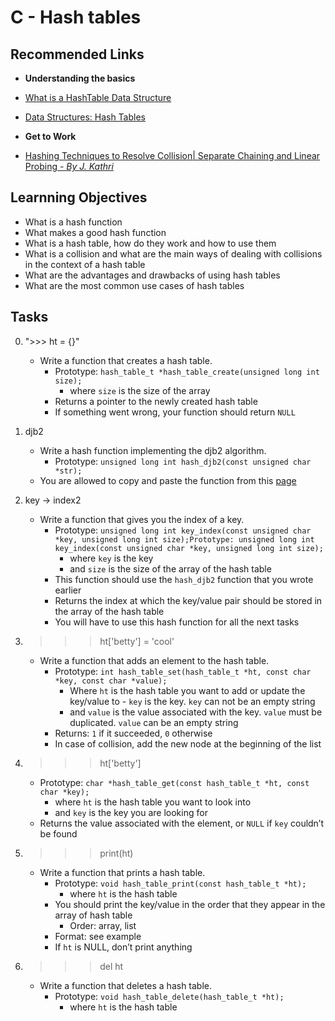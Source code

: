 #  C - Hash tables

## Recommended Links

- __Understanding the basics__

- [What is a HashTable Data Structure](https://www.youtube.com/watch?v=MfhjkfocRR0)

- [Data Structures: Hash Tables](https://www.youtube.com/watch?v=shs0KM3wKv8https://www.youtube.com/watch?v=shs0KM3wKv8)

- __Get to Work__
- [Hashing Techniques to Resolve Collision| Separate Chaining and Linear Probing - *By J. Kathri*](https://www.youtube.com/watch?v=zeMa9sg-VJM&list=PLdo5W4Nhv31bbKJzrsKfMpo_grxuLl8LU&index=108)

## Learnning Objectives

- What is a hash function
- What makes a good hash function
- What is a hash table, how do they work and how to use them
- What is a collision and what are the main ways of dealing with collisions in the context of a hash table
- What are the advantages and drawbacks of using hash tables
- What are the most common use cases of hash tables

## Tasks

0. ">>> ht = {}"
	- Write a function that creates a hash table.
		- Prototype: `hash_table_t *hash_table_create(unsigned long int size);`
			- where `size` is the size of the array
		- Returns a pointer to the newly created hash table
		- If something went wrong, your function should return `NULL`

1. djb2
	- Write a hash function implementing the djb2 algorithm.
		- Prototype: `unsigned long int hash_djb2(const unsigned char *str);`
	- You are allowed to copy and paste the function from this [page](https://gist.github.com/papamuziko/7bb52dfbb859fdffc4bd0f95b76f71e8)

2. key -> index2
	- Write a function that gives you the index of a key.
		- Prototype: `unsigned long int key_index(const unsigned char *key, unsigned long int size);Prototype: unsigned long int key_index(const unsigned char *key, unsigned long int size);`
			- where `key` is the key
			- and `size` is the size of the array of the hash table
		- This function should use the `hash_djb2` function that you wrote earlier	
		- Returns the index at which the key/value pair should be stored in the array of the hash table
		- You will have to use this hash function for all the next tasks

3. >>> ht['betty'] = 'cool'
	- Write a function that adds an element to the hash table.
		- Prototype: `int hash_table_set(hash_table_t *ht, const char *key, const char *value);`
			- Where `ht` is the hash table you want to add or update the key/value to						    - 	`key` is the key. `key` can not be an empty string
			- and `value` is the value associated with the key. `value` must be duplicated. `value`	can be an empty string
		- Returns: `1` if it succeeded, `0` otherwise
		- In case of collision, add the new node at the beginning of the list

4. >>> ht['betty']
	- Prototype: `char *hash_table_get(const hash_table_t *ht, const char *key);`
		- where `ht` is the hash table you want to look into
		- and `key` is the key you are looking for
	- Returns the value associated with the element, or `NULL` if `key` couldn’t be found	

5. >>> print(ht)
	- Write a function that prints a hash table.
		- Prototype: `void hash_table_print(const hash_table_t *ht);`
			- where `ht` is the hash table
		- You should print the key/value in the order that they appear in the array of hash table
			- Order: array, list
		- Format: see example
		- If `ht` is NULL, don’t print anything

6. >>> del ht
	- Write a function that deletes a hash table.
		- Prototype: `void hash_table_delete(hash_table_t *ht);`
			- where `ht` is the hash table

